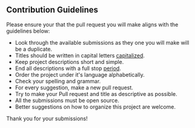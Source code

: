 ## Contribution Guidelines

Please ensure your that the pull request you will make aligns with the guidelines below:

- Look through the available submissions as they one you will make will be a duplicate.
- Titles should be written in capital letters [capitalized](http://grammar.yourdictionary.com/capitalization/rules-for-capitalization-in-titles.html).
- Keep project descriptions short and simple.
- End all descriptions with a full stop [period](.).
- Order the project under it's language alphabetically.
- Check your spelling and grammar.
- For every suggestion, make a new pull request.
- Try to make your Pull request and title as descriptive as possible.
- All the submissions must be open source.
- Better suggestions on how to organize this project are welcome.

Thank you for your submissions!
